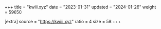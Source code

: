 +++
title = "kwiii.xyz"
date = "2023-01-31"
updated = "2024-01-26"
weight = 59650

[extra]
source = "https://kwiii.xyz"
ratio = 4
size = 58
+++
